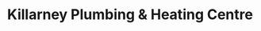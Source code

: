 ---
title: "Killarney Plumbing & Heating Centre"
url: /killarney/killarney-plumbing-und-heating-centre/
shop: Eisenwaren
---